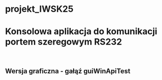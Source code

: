 # projekt_IWSK25
<h1>Konsolowa aplikacja do komunikacji portem szeregowym RS232</h1><br>
<h2>Wersja graficzna - gałąź guiWinApiTest</h2>
